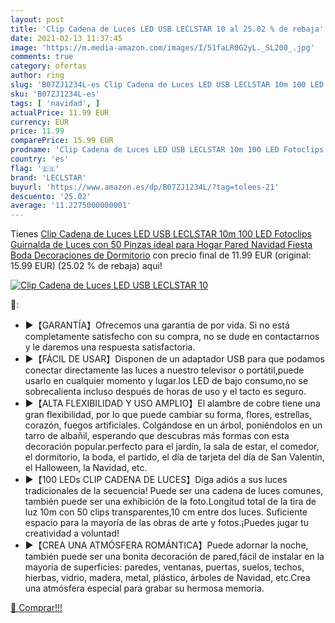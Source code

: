 ```yaml
---
layout: post
title: 'Clip Cadena de Luces LED USB LECLSTAR 10 al 25.02 % de rebaja'
date: 2021-02-13 11:37:45
image: 'https://m.media-amazon.com/images/I/51faLR0G2yL._SL200_.jpg'
comments: true
category: ofertas
author: ring
slug: 'B07ZJ1234L-es Clip Cadena de Luces LED USB LECLSTAR 10m 100 LED...'
sku: 'B07ZJ1234L-es'
tags: [ 'navidad', ]
actualPrice: 11.99 EUR
currency: EUR
price: 11.99
comparePrice: 15.99 EUR
prodname: 'Clip Cadena de Luces LED USB LECLSTAR 10m 100 LED Fotoclips Guirnalda de Luces con 50 Pinzas ideal para Hogar  Pared  Navidad  Fiesta  Boda Decoraciones de Dormitorio'
country: 'es'
flag: '🇪🇸'
brand: 'LECLSTAR'
buyurl: 'https://www.amazon.es/dp/B07ZJ1234L/?tag=tolees-21'
descuento: '25.02'
average: '11.2275000000001'
---
```


Tienes [Clip Cadena de Luces LED USB LECLSTAR 10m 100 LED Fotoclips Guirnalda de Luces con 50 Pinzas ideal para Hogar  Pared  Navidad  Fiesta  Boda Decoraciones de Dormitorio](https://www.amazon.es/dp/B07ZJ1234L/?tag=tolees-21) con precio final de  11.99 EUR (original: 15.99 EUR) (25.02 %  de rebaja) aqui!

[![Clip Cadena de Luces LED USB LECLSTAR 10](https://m.media-amazon.com/images/I/51faLR0G2yL._SL200_.jpg)](https://www.amazon.es/dp/B07ZJ1234L/?tag=tolees-21)

🔎:

- ▶【GARANTÍA】Ofrecemos una garantía de por vida. Si no está completamente satisfecho con su compra, no se dude en contactarnos y le daremos una respuesta satisfactoria.
- ▶【FÁCIL DE USAR】Disponen de un adaptador USB para que podamos conectar directamente las luces a nuestro televisor o portátil,puede usarlo en cualquier momento y lugar.los LED de bajo consumo,no se sobrecalienta incluso después de horas de uso y el tacto es seguro.
- ▶【ALTA FLEXIBILIDAD Y USO AMPLIO】El alambre de cobre tiene una gran flexibilidad, por lo que puede cambiar su forma, flores, estrellas, corazón, fuegos artificiales. Colgándose en un árbol, poniéndolos en un tarro de albañil, esperando que descubras más formas con esta decoración popular.perfecto para el jardín, la sala de estar, el comedor, el dormitorio, la boda, el partido, el día de tarjeta del día de San Valentín, el Halloween, la Navidad, etc.
- ▶【100 LEDs CLIP CADENA DE LUCES】Diga adiós a sus luces tradicionales de la secuencia! Puede ser una cadena de luces comunes, también puede ser una exhibición de la foto.Longitud total de la tira de luz 10m con 50 clips transparentes,10 cm entre dos luces. Suficiente espacio para la mayoría de las obras de arte y fotos.¡Puedes jugar tu creatividad a voluntad!
- ▶【CREA UNA ATMÓSFERA ROMÁNTICA】Puede adornar la noche, también puede ser una bonita decoración de pared,fácil de instalar en la mayoría de superficies: paredes, ventanas, puertas, suelos, techos, hierbas, vidrio, madera, metal, plástico, árboles de Navidad, etc.Crea una atmósfera especial para grabar su hermosa memoria.

[🛒 Comprar!!!](https://www.amazon.es/dp/B07ZJ1234L/?tag=tolees-21)
